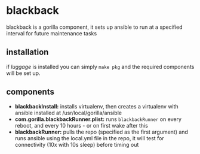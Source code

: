 blackback
==========

blackback is a gorilla component, it sets up ansible to run at a specified interval for future maintenance tasks

installation
------------

if *luggage* is installed you can simply `make pkg` and the required components will be set up.

components
----------

- **blackbackInstall:** installs virtualenv, then creates a virtualenv with ansible installed at /usr/local/gorilla/ansible
- **com.gorilla.blackbackRunner.plist:** runs `blackbackRunner` on every reboot, and every 10 hours - or on first wake after this
- **blackbackRunner:** pulls the repo (specified as the first argument) and runs ansible using the local.yml file in the repo, it will test for connectivity (10x with 10s sleep) before timing out
